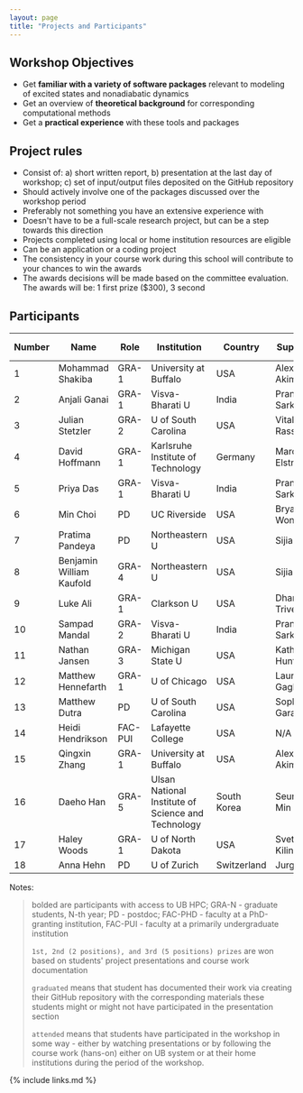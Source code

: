 ```yaml
---
layout: page
title: "Projects and Participants"
---
```


## Workshop Objectives

* Get **familiar with a variety of software packages** relevant to modeling of excited states and nonadiabatic dynamics
* Get an overview of **theoretical background** for corresponding computational methods
* Get a **practical experience** with these tools and packages


## Project rules

* Consist of: a) short written report, b) presentation at the last day of workshop; c) set of input/output files deposited on the GitHub repository
* Should actively involve one of the packages discussed over the workshop period 
* Preferably not something you have an extensive experience with 
* Doesn't have to be a full-scale research project, but can be a step towards this direction
* Projects completed using local or home institution resources are eligible
* Can be an application or a coding project
* The consistency in your course work during this school will contribute to your chances to win the awards
* The awards decisions will be made based on the committee evaluation. The awards will be: 1 first prize ($300), 3 second  



## Participants 

| Number | Name | Role | Institution | Country | Supervisor | Participation Mode | Outcome |
|-----|------|------|-------------|---------|------------|--------|--------|
| 1 | Mohammad Shakiba | GRA-1 | University at Buffalo | USA | Alexey Akimov | Online | TBD |
| 2 | Anjali Ganai | GRA-1 | Visva-Bharati U | India | Pranab Sarkar | Online | TBD |
| 3 | Julian Stetzler | GRA-2 | U of South Carolina | USA | Vitaly Rassolov | In-person | TBD |
| 4 | David Hoffmann | GRA-1 | Karlsruhe Institute of Technology | Germany | Marcus Elstner | Online | TBD |
| 5 | Priya Das | GRA-1 | Visva-Bharati U | India | Pranab Sarkar | Online | TBD |
| 6 | Min Choi | PD | UC Riverside | USA | Bryan Wong | In-person | TBD |
| 7 | Pratima Pandeya | PD | Northeastern U | USA | Sijia Dong | Online | TBD |
| 8 | Benjamin William Kaufold | GRA-4 | Northeastern U | USA | Sijia Dong | Online | TBD |
| 9 | Luke Ali | GRA-1 | Clarkson U | USA | Dhara Trivedi | In-person | TBD |
| 10 | Sampad Mandal | GRA-2 | Visva-Bharati U | India | Pranab Sarkar | Online | TBD |
| 11 | Nathan Jansen | GRA-3 | Michigan State U | USA | Katharine Hunt | In-person | TBD |
| 12 | Matthew Hennefarth | GRA-1 | U of Chicago | USA | Laura Gagliardi | Online | TBD |
| 13 | Matthew Dutra | PD | U of South Carolina | USA | Sophya Garashchuk | In-person | TBD |
| 14 | Heidi Hendrikson | FAC-PUI | Lafayette College | USA | N/A | Online | TBD |
| 15 | Qingxin Zhang | GRA-1 | University at Buffalo | USA | Alexey Akimov | In-person | TBD |
| 16 | Daeho Han | GRA-5 | Ulsan National Institute of Science and Technology | South Korea | Seung Kyu Min | In-person | TBD |
| 17 | Haley Woods | GRA-1 | U of North Dakota | USA | Svetlana Kilina | Online | TBD |
| 18 | Anna Hehn | PD | U of Zurich | Switzerland | Jurg Hutter | Online | TBD |



Notes:
>
> bolded are participants with access to UB HPC; GRA-N - graduate students, N-th year; PD - postdoc; FAC-PHD - faculty at a PhD-granting institution, 
> FAC-PUI - faculty at a primarily undergraduate institution
>
> `1st, 2nd (2 positions), and 3rd (5 positions) prizes` are won based on students' project presentations and course work documentation
>
> `graduated` means that student has documented their work via creating their GitHub repository with the corresponding materials
> these students might or might not have participated in the presentation section
> 
> `attended` means that students have participated in the workshop in some way - either by watching presentations or by following 
> the course work (hans-on) either on UB system or at their home institutions during the period of the workshop.
>



{% include links.md %}
